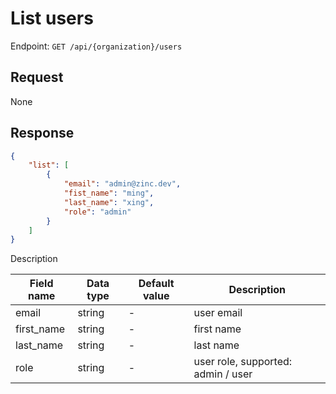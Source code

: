 # List users

Endpoint: `GET /api/{organization}/users`

## Request

None

## Response

```json
{
	"list": [
		{
			"email": "admin@zinc.dev",
			"fist_name": "ming",
			"last_name": "xing",
			"role": "admin"
		}
	]
}
```

Description

| Field name | Data type | Default value | Description |
|------------|-----------|---------------|-------------|
| email      | string    | -             | user email |
| first_name | string    | -             | first name |
| last_name  | string    | -             | last name |
| role       | string    | -             | user role, supported: admin / user |
